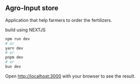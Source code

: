 ## Agro-Input store

Application that help farmers to order the fertilizers.

build using NEXTJS

```bash
npm run dev
# or
yarn dev
# or
pnpm dev
# or
bun dev
```

Open [http://localhost:3000](http://localhost:3000) with your browser to see the result.